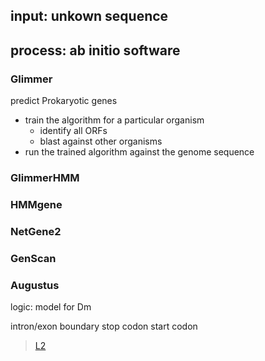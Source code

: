## input: unkown sequence

## process: ab initio software
### Glimmer
predict Prokaryotic genes
- train the algorithm for a particular organism
	- identify all ORFs
	- blast against other organisms
- run the trained algorithm against the genome sequence
### GlimmerHMM
### HMMgene
### NetGene2
### GenScan
### Augustus
logic: model for Dm

intron/exon boundary
stop codon
start codon

> [L2](https://learn-eu-central-1-prod-fleet01-xythos.s3-eu-central-1.amazonaws.com/5d1b15b77a8ac/6028078?response-content-disposition=inline%3B%20filename%2A%3DUTF-8%27%27bio2_lecture3_2020.pdf&response-content-type=application%2Fpdf&X-Amz-Algorithm=AWS4-HMAC-SHA256&X-Amz-Date=20200225T110706Z&X-Amz-SignedHeaders=host&X-Amz-Expires=21600&X-Amz-Credential=AKIAZH6WM4PLYI3L4QWN%2F20200225%2Feu-central-1%2Fs3%2Faws4_request&X-Amz-Signature=aa10a816e78cc63fe377edec1bf5dbff87481e2f2ce3aade4f563999e8240618)
<!--stackedit_data:
eyJoaXN0b3J5IjpbLTEyNDU4NzM2OCwtMTIzNTIwNjEyNywtMT
YzOTgxMzMxMSw4NjE4MjA4NDZdfQ==
-->